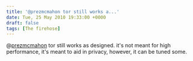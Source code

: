 ```yaml
---
title: '@prezmcmahon tor still works a...'
date: Tue, 25 May 2010 19:33:00 +0000
draft: false
tags: [The firehose]
---
```


@[prezmcmahon](http://twitter.com/prezmcmahon) tor still works as designed. it's not meant for high performance, it's meant to aid in privacy, however, it can be tuned some.